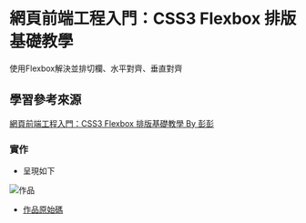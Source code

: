 # 網頁前端工程入門：CSS3 Flexbox 排版基礎教學

使用Flexbox解決並排切欄、水平對齊、垂直對齊

## 學習參考來源

[網頁前端工程入門：CSS3 Flexbox 排版基礎教學 By 彭彭](https://www.youtube.com/watch?v=CB-s9s1-r7Q&list=PL-g0fdC5RMbpqZ0bmvJTgVTS4tS3txRVp&index=7)

### 實作

- 呈現如下

![作品](/03_basic_html/images/1598204009228.jpg)

- [作品原始碼](/03_basic_html/homework/training3.html)
